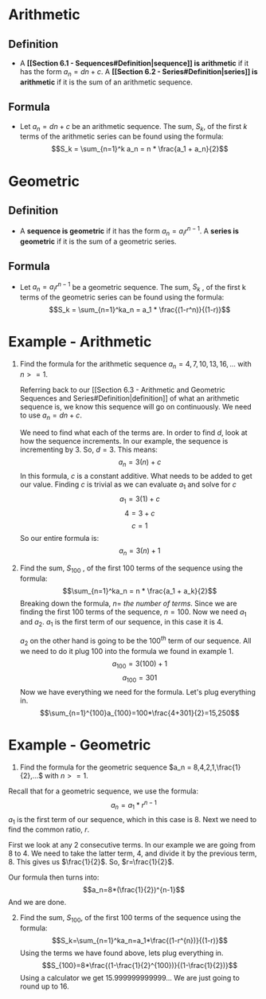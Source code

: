 # Arithmetic
## Definition
- A **[[Section 6.1 - Sequences#Definition|sequence]] is arithmetic** if it has the form $a_n = dn + c$. A **[[Section 6.2 - Series#Definition|series]] is arithmetic** if it is the sum of an arithmetic sequence.
## Formula
- Let $a_n = dn + c$  be an arithmetic sequence. The sum, $S_k$, of the first $k$ terms of the arithmetic series can be found using the formula: $$S_k = \sum_{n=1}^k a_n = n * \frac{a_1 + a_n}{2}$$
# Geometric
## Definition
- A **sequence is geometric** if it has the form $a_n = a_ir^{n-1}$. A **series is geometric** if it is the sum of a geometric series.
## Formula
- Let $a_n = a_ir^{n-1}$ be a geometric sequence. The sum, $S_k$ , of the first k terms of the geometric series can be found using the formula: $$S_k = \sum_{n=1}^ka_n = a_1 * \frac{(1-r^n)}{(1-r)}$$
# Example - Arithmetic
1) Find the formula for the arithmetic sequence $a_n = 4, 7, 10, 13, 16, ...$ with $n>= 1$.

	Referring back to our [[Section 6.3 - Arithmetic and Geometric Sequences and Series#Definition|definition]] of what an arithmetic sequence is, we know this sequence will go on continuously. We need to use $a_n = dn + c$.

	We need to find what each of the terms are. In order to find $d$, look at how the sequence increments. In our example, the sequence is incrementing by $3$. So, $d=3$. This means: $$a_n = 3(n)+c$$
	In this formula, $c$ is a constant additive. What needs to be added to get our value. Finding $c$ is trivial as we can evaluate $a_1$ and solve for $c$ $$a_1=3(1) + c$$$$4=3+c$$$$c = 1$$
	So our entire formula is:$$a_n = 3(n) + 1$$

2) Find the sum, $S_{100}$ , of the first 100 terms of the sequence using the formula: $$\sum_{n=1}^ka_n = n * \frac{a_1 + a_k}{2}$$
	Breaking down the formula, $n =$ *the number of terms*. Since we are finding the first 100 terms of the sequence, $n=100$. Now we need $a_1$ and $a_2$. $a_1$ is the first term of our sequence, in this case it is $4$.

	$a_2$ on the other hand is going to be the $100^{th}$ term of our sequence. All we need to do it plug $100$ into the formula we found in example 1.
	$$a_{100} = 3(100) + 1$$
	$$a_{100} = 301$$
	Now we have everything we need for the formula. Let's plug everything in.$$\sum_{n=1}^{100}a_{100}=100*\frac{4+301}{2}=15,250$$
# Example - Geometric
1) Find the formula for the geometric sequence $a_n = 8,4,2,1,\frac{1}{2},...$ with $n>= 1$.

Recall that for a geometric sequence, we use the formula:$$a_n=a_1*r^{n-1}$$
$a_1$ is the first term of our sequence, which in this case is $8$. Next we need to find the common ratio, $r$.

First we look at any 2 consecutive terms. In our example we are going from 8 to 4.  We need to take the latter term, $4$, and divide it by the previous term, $8$. This gives us $\frac{1}{2}$. So, $r=\frac{1}{2}$.

Our formula then turns into:$$a_n=8*(\frac{1}{2})^{n-1}$$
And we are done.


2) Find the sum, $S_{100}$, of the first 100 terms of the sequence using the formula:$$S_k=\sum_{n=1}^ka_n=a_1*\frac{(1-r^{n})}{(1-r)}$$
Using the terms we have found above, lets plug everything in.$$S_{100}=8*\frac{(1-\frac{1}{2}^{100})}{(1-\frac{1}{2})}$$
Using a calculator we get $15.999999999999...$ We are just going to round up to $16$. 